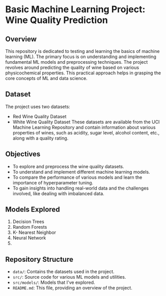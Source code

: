 # Basic Machine Learning Project: Wine Quality Prediction

## Overview

This repository is dedicated to testing and learning the basics of machine learning (ML). The primary focus is on understanding and implementing fundamental ML models and preprocessing techniques. The project revolves around predicting the quality of wine based on various physicochemical properties. This practical approach helps in grasping the core concepts of ML and data science.

## Dataset

The project uses two datasets:

- Red Wine Quality Dataset
- White Wine Quality Dataset
  These datasets are available from the UCI Machine Learning Repository and contain information about various properties of wines, such as acidity, sugar level, alcohol content, etc., along with a quality rating.

## Objectives

- To explore and preprocess the wine quality datasets.
- To understand and implement different machine learning models.
- To compare the performance of various models and learn the importance of hyperparameter tuning.
- To gain insights into handling real-world data and the challenges involved, like dealing with imbalanced data.

## Models Explored

1. Decision Trees
2. Random Forests
3. K- Nearest Neighbor
4. Neural Network
5. 
## Repository Structure

- `data/`: Contains the datasets used in the project.
- `src/`: Source code for various ML models and utilities.
-   `src/models/`: Models that I've explored.
- `README.md`: This file, providing an overview of the project.

